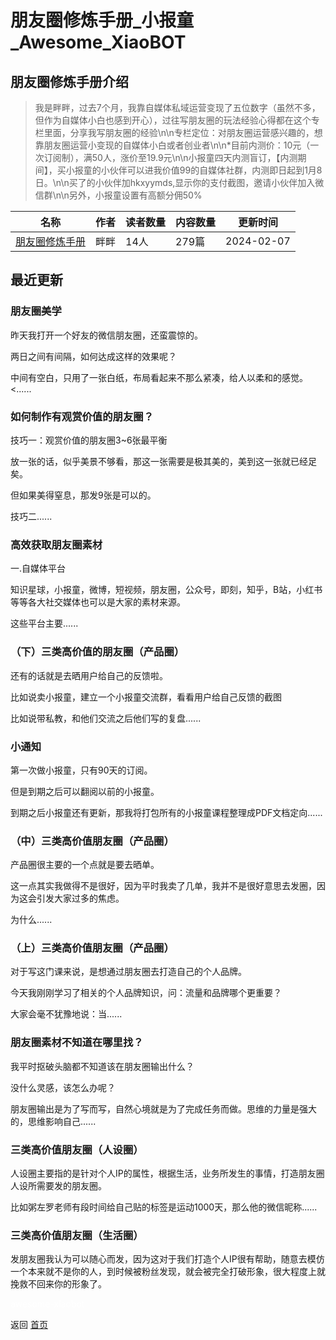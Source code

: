 # 朋友圈修炼手册_小报童_Awesome_XiaoBOT

## 朋友圈修炼手册介绍
> 我是畔畔，过去7个月，我靠自媒体私域运营变现了五位数字（虽然不多，但作为自媒体小白也感到开心），过往写朋友圈的玩法经验心得都在这个专栏里面，分享我写朋友圈的经验\n\n专栏定位：对朋友圈运营感兴趣的，想靠朋友圈运营小变现的自媒体小白或者创业者\n\n*目前内测价：10元（一次订阅制），满50人，涨价至19.9元\n\n小报童四天内测盲订，【内测期间】，买小报童的小伙伴可以进我价值99的自媒体社群，内测即日起到1月8日。\n\n买了的小伙伴加hkxyymds,显示你的支付截图，邀请小伙伴加入微信群\n\n另外，小报童设置有高额分佣50%  
  


|名称|作者|读者数量|内容数量|更新时间|
|---|---|---|---|---|
|[朋友圈修炼手册](https://xiaobot.net/p/hkx0601?refer=9c3f1c95-a052-465a-9902-f6d75080262a)|畔畔|14人|279篇|2024-02-07|

## 最近更新
### 朋友圈美学

昨天我打开一个好友的微信朋友圈，还蛮震惊的。

两日之间有间隔，如何达成这样的效果呢？

中间有空白，只用了一张白纸，布局看起来不那么紧凑，给人以柔和的感觉。<......

### 如何制作有观赏价值的朋友圈？

技巧一：观赏价值的朋友圈3~6张最平衡

放一张的话，似乎美景不够看，那这一张需要是极其美的，美到这一张就已经足矣。

但如果美得窒息，那发9张是可以的。

技巧二......

### 高效获取朋友圈素材

一.自媒体平台

知识星球，小报童，微博，短视频，朋友圈，公众号，即刻，知乎，B站，小红书等等各大社交媒体也可以是大家的素材来源。

这些平台主要......

### （下）三类高价值的朋友圈（产品圈）

还有的话就是去晒用户给自己的反馈啦。

比如说卖小报童，建立一个小报童交流群，看看用户给自己反馈的截图

比如说带私教，和他们交流之后他们写的复盘......

### 小通知

第一次做小报童，只有90天的订阅。

但是到期之后可以翻阅以前的小报童。

到期之后小报童还有更新，那我将打包所有的小报童课程整理成PDF文档定向......

### （中）三类高价值朋友圈（产品圈）

产品圈很主要的一个点就是要去晒单。

这一点其实我做得不是很好，因为平时我卖了几单，我并不是很好意思去发圈，因为这会引发大家过多的焦虑。

为什么......

### （上）三类高价值朋友圈（产品圈）

对于写这门课来说，是想通过朋友圈去打造自己的个人品牌。

今天我刚刚学习了相关的个人品牌知识，问：流量和品牌哪个更重要？

大家会毫不犹豫地说：当......

### 朋友圈素材不知道在哪里找？

我平时抠破头脑都不知道该在朋友圈输出什么？

没什么灵感，该怎么办呢？

朋友圈输出是为了写而写，自然心境就是为了完成任务而做。思维的力量是强大的，思维影响自己......

### 三类高价值朋友圈（人设圈）

人设圈主要指的是针对个人IP的属性，根据生活，业务所发生的事情，打造朋友圈人设所需要发的朋友圈。

比如粥左罗老师有段时间给自己贴的标签是运动1000天，那么他的微信昵称......

### 三类高价值朋友圈（生活圈）

发朋友圈我认为可以随心而发，因为这对于我们打造个人IP很有帮助，随意去模仿一个本来就不是你的人，到时候被粉丝发现，就会被完全打破形象，很大程度上就挽救不回来你的形象了。


<a href="https://github.com/Reno9527/awesome-xiaobot" style="color: white; text-decoration: none;">awesome-xiaobot</a>

返回 [首页](../README.md)
